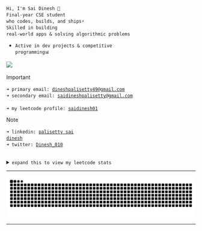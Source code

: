 <code>Hi, I'm Sai Dinesh 👋</code><br>
<code>Final-year CSE student who codes, builds, and ships⚡</code><br>
<code>Skilled in building real-world apps & solving algorithmic problems</code><br>
- <code>Active in dev projects & competitive programming📊</code><br>


![](https://komarev.com/ghpvc/?username=saidinesh49&base=1000&color=ED8796)<br>

> [!IMPORTANT]
> <code>➜ primary email: [dineshpalisetty49@gmail.com](mailto:dineshpalisetty49@gmail.com)</code><br>
> <code>➜ secondary email: [saidineshpalisetty@gmail.com](mailto:saidineshpalisetty@gmail.com)</code><br>  
> <code>➜ my leetcode profile: [saidinesh01](https://leetcode.com/u/saidinesh01)</code><br>

> [!Note]
> <code>➜ linkedin: [palisetty sai dinesh](https://linkedin.com/in/palisetty-sai-dinesh)</code><br/> 
> <code>➜ twitter: [Dinesh_010](https://x.com/Dinesh_010)</code><br><br>

<details>
<summary><code>expand this to view my leetcode stats</code></summary><br>
<img src="https://leetcard.jacoblin.cool/saidinesh01?theme=nord&font=JetBrains%20Mono&ext=heatmap" alt="LeetCode Stats"><br>
</details>

---

<picture>
  <source media="(prefers-color-scheme: dark)" srcset="https://raw.githubusercontent.com/saidinesh49/saidinesh49/output/github-contribution-grid-snake-dark.svg">
  <source media="(prefers-color-scheme: light)" srcset="https://raw.githubusercontent.com/saidinesh49/saidinesh49/output/github-contribution-grid-snake.svg">
  <img alt="github contribution grid snake animation" src="https://raw.githubusercontent.com/saidinesh49/saidinesh49/output/github-contribution-grid-snake.svg">
</picture>

---
